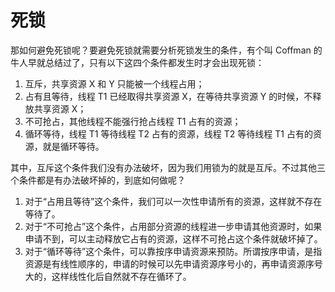 # 死锁

<p data-pid="HUwq5tDy">那如何避免死锁呢？要避免死锁就需要分析死锁发生的条件，有个叫 Coffman 的牛人早就总结过了，只有以下这四个条件都发生时才会出现死锁：</p>

<ol><li data-pid="Unc3nNX0">互斥，共享资源 X 和 Y 只能被一个线程占用；</li><li data-pid="_P6KeWaC">占有且等待，线程 T1 已经取得共享资源 X，在等待共享资源 Y 的时候，不释放共享资源 X；</li><li data-pid="kydS9qRW">不可抢占，其他线程不能强行抢占线程 T1 占有的资源；</li><li data-pid="O9PpndBI">循环等待，线程 T1 等待线程 T2 占有的资源，线程 T2 等待线程 T1 占有的资源，就是循环等待。</li></ol>

<p data-pid="FhVFz3ML">其中，互斥这个条件我们没有办法破坏，因为我们用锁为的就是互斥。不过其他三个条件都是有办法破坏掉的，到底如何做呢？</p>

<ol><li data-pid="DTIhxKYi">对于“占用且等待”这个条件，我们可以一次性申请所有的资源，这样就不存在等待了。</li><li data-pid="5h4Uekjt">对于“不可抢占”这个条件，占用部分资源的线程进一步申请其他资源时，如果申请不到，可以主动释放它占有的资源，这样不可抢占这个条件就破坏掉了。</li><li data-pid="j7m-6GbM">对于“循环等待”这个条件，可以靠按序申请资源来预防。所谓按序申请，是指资源是有线性顺序的，申请的时候可以先申请资源序号小的，再申请资源序号大的，这样线性化后自然就不存在循环了。</li></ol>

